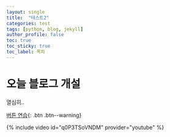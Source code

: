 ```yaml
---
layout: single
title:  "테스트2"
categories: test
tags: [python, blog, jekyll]
author_profile: false
toc: true
toc_sticky: true
toc_label: 목차
---
```


# 오늘 블로그 개설

열심히..

[버튼 연습](https://google.com){: .btn .btn--warning}

{% include video id="q0P3TSoVNDM" provider="youtube" %}